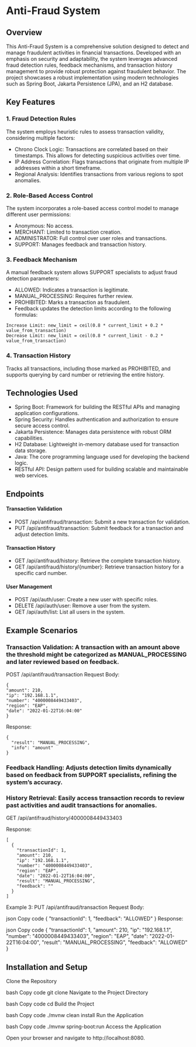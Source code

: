 # Anti-Fraud System

## Overview
This Anti-Fraud System is a comprehensive solution designed to detect and manage fraudulent activities in financial transactions. Developed with an emphasis on security and adaptability, the system leverages advanced fraud detection rules, feedback mechanisms, and transaction history management to provide robust protection against fraudulent behavior. The project showcases a robust implementation using modern technologies such as Spring Boot, Jakarta Persistence (JPA), and an H2 database.

## Key Features
### 1. Fraud Detection Rules
The system employs heuristic rules to assess transaction validity, considering multiple factors:

* Chrono Clock Logic: Transactions are correlated based on their timestamps. This allows for detecting suspicious activities over time.
* IP Address Correlation: Flags transactions that originate from multiple IP addresses within a short timeframe.
* Regional Analysis: Identifies transactions from various regions to spot anomalies.
### 2. Role-Based Access Control
The system incorporates a role-based access control model to manage different user permissions:

* Anonymous: No access.
* MERCHANT: Limited to transaction creation.
* ADMINISTRATOR: Full control over user roles and transactions.
* SUPPORT: Manages feedback and transaction history.
### 3. Feedback Mechanism
A manual feedback system allows SUPPORT specialists to adjust fraud detection parameters:

* ALLOWED: Indicates a transaction is legitimate.
* MANUAL_PROCESSING: Requires further review.
* PROHIBITED: Marks a transaction as fraudulent.
* Feedback updates the detection limits according to the following formulas:
  
```
Increase Limit: new_limit = ceil(0.8 * current_limit + 0.2 * value_from_transaction)
Decrease Limit: new_limit = ceil(0.8 * current_limit - 0.2 * value_from_transaction)
```

### 4. Transaction History
Tracks all transactions, including those marked as PROHIBITED, and supports querying by card number or retrieving the entire history.

## Technologies Used
* Spring Boot: Framework for building the RESTful APIs and managing application configurations.
* Spring Security: Handles authentication and authorization to ensure secure access control.
* Jakarta Persistence: Manages data persistence with robust ORM capabilities.
* H2 Database: Lightweight in-memory database used for transaction data storage.
* Java: The core programming language used for developing the backend logic.
* RESTful API: Design pattern used for building scalable and maintainable web services.

## Endpoints
#### Transaction Validation
* POST /api/antifraud/transaction: Submit a new transaction for validation.
* PUT /api/antifraud/transaction: Submit feedback for a transaction and adjust detection limits.
#### Transaction History
* GET /api/antifraud/history: Retrieve the complete transaction history.
* GET /api/antifraud/history/{number}: Retrieve transaction history for a specific card number.
#### User Management
* POST /api/auth/user: Create a new user with specific roles.
* DELETE /api/auth/user: Remove a user from the system.
* GET /api/auth/list: List all users in the system.
## Example Scenarios
### Transaction Validation: A transaction with an amount above the threshold might be categorized as MANUAL_PROCESSING and later reviewed based on feedback.
POST /api/antifraud/transaction
Request Body:

  ```
{
  "amount": 210,
  "ip": "192.168.1.1",
  "number": "4000008449433403",
  "region": "EAP",
  "date": "2022-01-22T16:04:00"
}
  ```
Response:
```
{
  "result": "MANUAL_PROCESSING",
  "info": "amount"
}
```
### Feedback Handling: Adjusts detection limits dynamically based on feedback from SUPPORT specialists, refining the system’s accuracy.
### History Retrieval: Easily access transaction records to review past activities and audit transactions for anomalies.
GET /api/antifraud/history/4000008449433403
 
Response:

```
[
  {
    "transactionId": 1,
    "amount": 210,
    "ip": "192.168.1.1",
    "number": "4000008449433403",
    "region": "EAP",
    "date": "2022-01-22T16:04:00",
    "result": "MANUAL_PROCESSING",
    "feedback": ""
  }
]
```

Example 3: PUT /api/antifraud/transaction
Request Body:

json
Copy code
{
  "transactionId": 1,
  "feedback": "ALLOWED"
}
Response:

json
Copy code
{
  "transactionId": 1,
  "amount": 210,
  "ip": "192.168.1.1",
  "number": "4000008449433403",
  "region": "EAP",
  "date": "2022-01-22T16:04:00",
  "result": "MANUAL_PROCESSING",
  "feedback": "ALLOWED"
}

  
## Installation and Setup
Clone the Repository

bash
Copy code
git clone <repository-url>
Navigate to the Project Directory

bash
Copy code
cd <project-directory>
Build the Project

bash
Copy code
./mvnw clean install
Run the Application

bash
Copy code
./mvnw spring-boot:run
Access the Application

Open your browser and navigate to http://localhost:8080.
